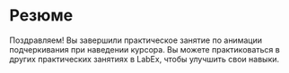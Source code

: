 # Резюме

Поздравляем! Вы завершили практическое занятие по анимации подчеркивания при наведении курсора. Вы можете практиковаться в других практических занятиях в LabEx, чтобы улучшить свои навыки.
